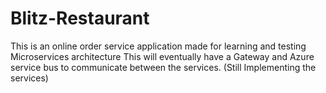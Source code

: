 # Blitz-Restaurant
This is an online order service application made for learning and testing Microservices architecture
This will eventually have a Gateway and Azure service bus to communicate between the services. (Still Implementing the services)
